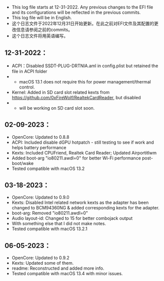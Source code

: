 - This log file starts at 12-31-2022. Any previous changes to the EFI file and its configurations will be reflected in the previous commits.
- This log file will be in English.
- 这个日志文件于2022年12月31日开始更新。在此之前对EFI文件及其配置的更改信息请参阅之前的commits。
- 这个日志文件将用英语编写。


## 12-31-2022：
- ACPI：Disabled SSDT-PLUG-DRTNIA.aml in config.plist but retained the file in ACPI folder 
- - macOS 13.1 does not require this for power management/thermal control.
- Kernel: Added in SD card slot related kexts from https://github.com/0xFireWolf/RealtekCardReader, but disabled 
- - will be working on SD card slot soon.

## 02-09-2023：
- OpenCore: Updated to 0.8.8
- ACPI: Included disable dGPU hotpatch - still testing to see if work and helps battery performance
- Kexts: Included CPUFriend, Realtek Card Reader; Updated Airportitlwm
- Added boot-arg "io80211.awdl=0" for better Wi-Fi performance post-boot/wake
- Tested compatible with macOS 13.2

## 03-18-2023：
- OpenCore: Updated to 0.9.0
- Kexts: Disabled Intel related network kexts as the adapter has been changed to BCM94360NG & added corresponding kexts for the adapter.
- boot-arg: Removed "io80211.awdl=0"
- Audio layout-id: Changed to 15 for better combojack output
- With something else that I did not make notes.
- Tested compatible with macOS 13.2.1

## 06-05-2023：
- OpenCore: Updated to 0.9.2
- Kexts: Updated some of them.
- readme: Reconstructed and added more info.
- Tested compatible with macOS 13.4 with minor issues.